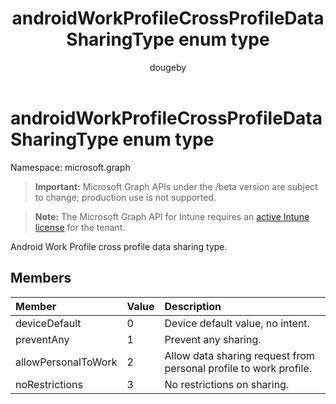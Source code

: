 ﻿---
title: "androidWorkProfileCrossProfileDataSharingType enum type"
description: "Android Work Profile cross profile data sharing type."
author: "dougeby"
localization_priority: Normal
ms.prod: "intune"
doc_type: enumPageType
---

# androidWorkProfileCrossProfileDataSharingType enum type

Namespace: microsoft.graph

> **Important:** Microsoft Graph APIs under the /beta version are subject to change; production use is not supported.

> **Note:** The Microsoft Graph API for Intune requires an [active Intune license](https://go.microsoft.com/fwlink/?linkid=839381) for the tenant.

Android Work Profile cross profile data sharing type.

## Members

| Member              | Value | Description                                                       |
| :------------------ | :---- | :---------------------------------------------------------------- |
| deviceDefault       | 0     | Device default value, no intent.                                  |
| preventAny          | 1     | Prevent any sharing.                                              |
| allowPersonalToWork | 2     | Allow data sharing request from personal profile to work profile. |
| noRestrictions      | 3     | No restrictions on sharing.                                       |
